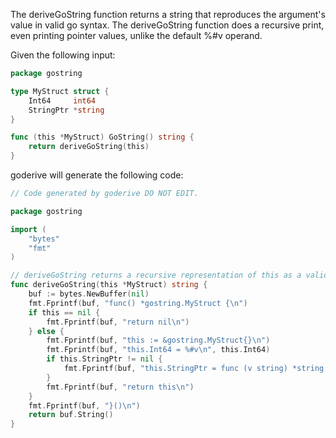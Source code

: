 The deriveGoString function returns a string that reproduces the argument's value in valid go syntax.
The deriveGoString function does a recursive print, even printing pointer values, unlike the default %#v operand.

Given the following input:

```go
package gostring

type MyStruct struct {
	Int64     int64
	StringPtr *string
}

func (this *MyStruct) GoString() string {
	return deriveGoString(this)
}
```

goderive will generate the following code:

```go
// Code generated by goderive DO NOT EDIT.

package gostring

import (
	"bytes"
	"fmt"
)

// deriveGoString returns a recursive representation of this as a valid go string.
func deriveGoString(this *MyStruct) string {
	buf := bytes.NewBuffer(nil)
	fmt.Fprintf(buf, "func() *gostring.MyStruct {\n")
	if this == nil {
		fmt.Fprintf(buf, "return nil\n")
	} else {
		fmt.Fprintf(buf, "this := &gostring.MyStruct{}\n")
		fmt.Fprintf(buf, "this.Int64 = %#v\n", this.Int64)
		if this.StringPtr != nil {
			fmt.Fprintf(buf, "this.StringPtr = func (v string) *string { return &v }(%#v)\n", *this.StringPtr)
		}
		fmt.Fprintf(buf, "return this\n")
	}
	fmt.Fprintf(buf, "}()\n")
	return buf.String()
}
```